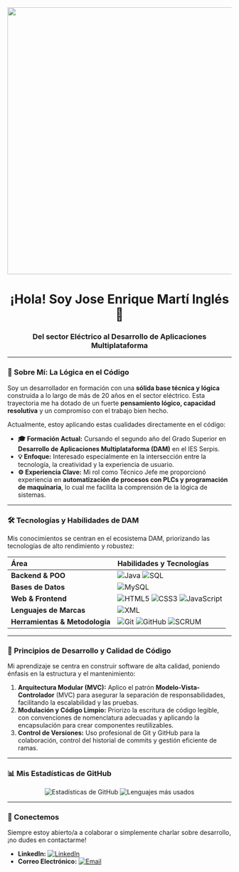 <div align="center">
  <img src="https://media.giphy.com/media/LmN8APkG9G3LzN9rK1/giphy.gif" width="600"/> 
  <h1>¡Hola! Soy Jose Enrique Martí Inglés 👋</h1>
  <h3>Del sector Eléctrico al Desarrollo de Aplicaciones Multiplataforma</h3>
</div>

---

### 👤 Sobre Mí: La Lógica en el Código

Soy un desarrollador en formación con una **sólida base técnica y lógica** construida a lo largo de más de 20 años en el sector eléctrico. Esta trayectoria me ha dotado de un fuerte **pensamiento lógico, capacidad resolutiva** y un compromiso con el trabajo bien hecho.

Actualmente, estoy aplicando estas cualidades directamente en el código:

* **🎓 Formación Actual:** Cursando el segundo año del Grado Superior en **Desarrollo de Aplicaciones Multiplataforma (DAM)** en el IES Serpis.
* **💡 Enfoque:** Interesado especialmente en la intersección entre la tecnología, la creatividad y la experiencia de usuario.
* **⚙️ Experiencia Clave:** Mi rol como Técnico Jefe me proporcionó experiencia en **automatización de procesos con PLCs y programación de maquinaria**, lo cual me facilita la comprensión de la lógica de sistemas.

---

### 🛠️ Tecnologías y Habilidades de DAM

Mis conocimientos se centran en el ecosistema DAM, priorizando las tecnologías de alto rendimiento y robustez:

| Área | Habilidades y Tecnologías |
| :--- | :--- |
| **Backend & POO** | ![Java](https://img.shields.io/badge/Java-007396?style=for-the-badge&logo=java&logoColor=white) ![SQL](https://img.shields.io/badge/SQL-336791?style=for-the-badge&logo=postgresql&logoColor=white) |
| **Bases de Datos** | ![MySQL](https://img.shields.io/badge/SQL-4479A1?style=for-the-badge&logo=mysql&logoColor=white) |
| **Web & Frontend** | ![HTML5](https://img.shields.io/badge/HTML5-E34F26?style=for-the-badge&logo=html5&logoColor=white) ![CSS3](https://img.shields.io/badge/CSS3-1572B6?style=for-the-badge&logo=css3&logoColor=white) ![JavaScript](https://img.shields.io/badge/JavaScript-F7DF1E?style=for-the-badge&logo=javascript&logoColor=black) |
| **Lenguajes de Marcas** | ![XML](https://img.shields.io/badge/XML-000000?style=for-the-badge&logo=xml&logoColor=white) |
| **Herramientas & Metodología** | ![Git](https://img.shields.io/badge/Git-F05032?style=for-the-badge&logo=git&logoColor=white) ![GitHub](https://img.shields.io/badge/GitHub-100000?style=for-the-badge&logo=github&logoColor=white) ![SCRUM](https://img.shields.io/badge/SCRUM-00A9E0?style=for-the-badge&logo=scrumalliance&logoColor=white) |

---

### 🚀 Principios de Desarrollo y Calidad de Código

Mi aprendizaje se centra en construir software de alta calidad, poniendo énfasis en la estructura y el mantenimiento:

1.  **Arquitectura Modular (MVC):** Aplico el patrón **Modelo-Vista-Controlador** (MVC) para asegurar la separación de responsabilidades, facilitando la escalabilidad y las pruebas.
2.  **Modulación y Código Limpio:** Priorizo la escritura de código legible, con convenciones de nomenclatura adecuadas y aplicando la encapsulación para crear componentes reutilizables.
3.  **Control de Versiones:** Uso profesional de Git y GitHub para la colaboración, control del historial de commits y gestión eficiente de ramas.

---

### 📊 Mis Estadísticas de GitHub

<div align="center">
  <img src="https://github-readme-stats.vercel.app/api?username=TemplaT14&show_icons=true&theme=vue-dark&hide_title=true" alt="Estadísticas de GitHub" />
  
  <img src="https://github-readme-stats.vercel.app/api/top-langs/?username=TemplaT14&layout=compact&theme=vue-dark&hide_title=true" alt="Lenguajes más usados" />
</div>

---

### 🤝 Conectemos

Siempre estoy abierto/a a colaborar o simplemente charlar sobre desarrollo, ¡no dudes en contactarme!

* **LinkedIn:** [![LinkedIn](https://img.shields.io/badge/LinkedIn-0A66C2?style=for-the-badge&logo=linkedin&logoColor=white)](https://www.linkedin.com/in/jose-enrique-martí-inglés-b7b519229/)
* **Correo Electrónico:** [![Email](https://img.shields.io/badge/Email-D14836?style=for-the-badge&logo=gmail&logoColor=white)](mailto:jose.martiingles@gmail.com)
